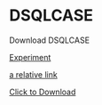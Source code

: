 # DSQLCASE

Download DSQLCASE

[Experiment]()



[a relative link](experiment/DSQL-experiment.pdf)

<a href="myFile.js" download>Click to Download</a>
